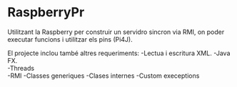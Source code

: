 # RaspberryPr

Utilitzant la Raspberry per construir un servidro sincron via RMI, on poder executar funcions i utilitzar els pins (Pi4J). 

El projecte inclou també altres requeriments:
-Lectua i escritura XML. 
-Java FX.  
-Threads  
-RMI 
-Classes generiques 
-Clases internes 
-Custom execeptions 

